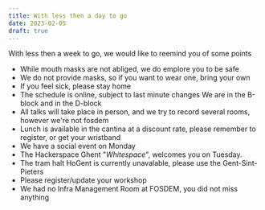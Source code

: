 ```yaml
---
title: With less then a day to go
date: 2023-02-05
draft: true
---
```


With less then a week to go, we would like to reemind you of some points

- While mouth masks are not abliged, we do emplore you to be safe
- We do not provide masks, so if you want to wear one, bring your own
- If you feel sick, please stay home
- The schedule is online, subject to last minute changes
  We are in the B-block and in the D-block
- All talks will take place in person, and we try to record several rooms, however we're not fosdem
- Lunch is available in the cantina at a discount rate, please remember to register, or get your wristband
- We have a social event on Monday
- The Hackerspace Ghent "_Whitespace_", welcomes you on Tuesday.
- The tram halt HoGent is currently unavalable, please use the Gent-Sint-Pieters
- Please register/update your workshop 
- We had no Infra Management Room at FOSDEM, you did not miss anything


